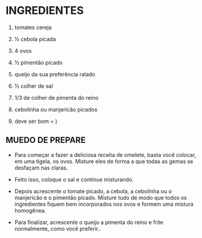 # INGREDIENTES

1. tomates cereja
2. ½ cebola picada
3. 4 ovos
4. ½ pimentão picado
5. queijo da sua preferência ralado
6. ½ colher de sal
7. 1/3 de colher de pimenta do reino
8. cebolinha ou manjericão picados


9. deve ser bom = )

## MUEDO DE PREPARE

- Para começar a fazer a deliciosa receita de omelete, basta você colocar, em uma tigela, os ovos. Misture eles de forma a que todas as gemas se desfaçam nas claras.

- Feito isso, coloque o sal e continue misturando.

- Depois acrescente o tomate picado, a cebola, a cebolinha ou o manjericão e o pimentão picado. Misture tudo de modo que todos os ingredientes fiquem bem incorporados nos ovos e formem uma mistura homogênea.

- Para finalizar, acrescente o queijo a pimenta do reino e frite normalmente, como você preferir..